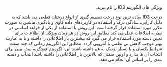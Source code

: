 
##
####
<div dir="rtl">
  ویژگی های الگوریتم ID3 را نام ببرید.
  
درخت ID3 ساده ترین نوع درخت تصمیم گیری از انواع درختان قطعی می باشد که به دلیل کارایی، سادگی درک و استفاده در کاربردهای داده کاوی و یادگیری ماشین به صورت مکرر مورد استفاده قرار گرفته است. این روش با استفاده از یکی از قواعد اساسی در نظریه اطلاعات عمل می کند مطابق این روش در هر زمان ویژگی از اطلاعات برای تعیین دسته مورد استفاده قرار می گیرد که بیشترین بار اطلاعاتی را داشته و یا به عبارت بهتر موجب کاهش بی نظمی یا آنتروپی گردد. مطابق این الگوریتم زمانی که چند صفت شرایط یکسان و یا بسیار نزدیک به هم داشته باشند این الگوریتم هیچگونه پیش بینی برای انتخاب آن ها ندارد و اولین صفتی که بالاترین بار اطلاعاتی را داشته باشد انتخاب و دسته بندی را بر اساس آن انجام می دهد.
  
</div>
